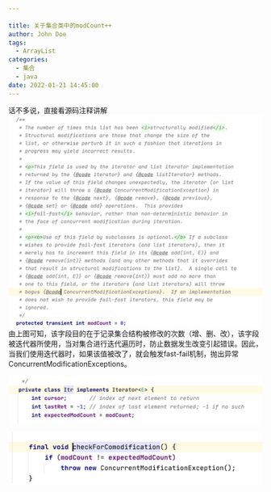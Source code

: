 ```yaml
---

title: 关于集合类中的modCount++
author: John Doe
tags:
  - ArrayList
categories:
  - 集合
  - java
date: 2022-01-21 14:45:00
---
```

话不多说，直接看源码注释讲解
 ![upload successful](../images/pasted-10.png)
 由上图可知，该字段目的在于记录集合结构被修改的次数（增、删、改），该字段被迭代器所使用，当对集合进行迭代遍历时，防止数据发生改变引起错误。因此，当我们使用迭代器时，如果该值被改了，就会触发fast-fail机制，抛出异常ConcurrentModificationExceptions。
 
 ![upload successful](../images/pasted-11.png)
 
 ![upload successful](../images/pasted-12.png)